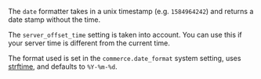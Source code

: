 The `date` formatter takes in a unix timestamp (e.g. `1584964242`) and returns a  date stamp without the time.

The `server_offset_time` setting is taken into account. You can use this if your server time is different from the current time.

The format used is set in the `commerce.date_format` system setting, uses [strftime](https://php.net/strftime), and defaults to `%Y-%m-%d`.